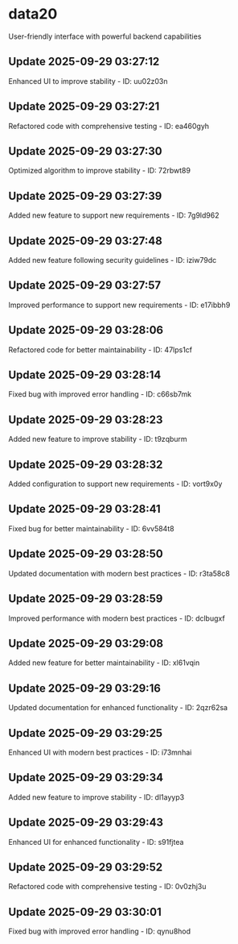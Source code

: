 # data20
User-friendly interface with powerful backend capabilities

## Update 2025-09-29 03:27:12
Enhanced UI to improve stability - ID: uu02z03n


## Update 2025-09-29 03:27:21
Refactored code with comprehensive testing - ID: ea460gyh


## Update 2025-09-29 03:27:30
Optimized algorithm to improve stability - ID: 72rbwt89


## Update 2025-09-29 03:27:39
Added new feature to support new requirements - ID: 7g9ld962


## Update 2025-09-29 03:27:48
Added new feature following security guidelines - ID: iziw79dc


## Update 2025-09-29 03:27:57
Improved performance to support new requirements - ID: e17ibbh9


## Update 2025-09-29 03:28:06
Refactored code for better maintainability - ID: 47lps1cf


## Update 2025-09-29 03:28:14
Fixed bug with improved error handling - ID: c66sb7mk


## Update 2025-09-29 03:28:23
Added new feature to improve stability - ID: t9zqburm


## Update 2025-09-29 03:28:32
Added configuration to support new requirements - ID: vort9x0y


## Update 2025-09-29 03:28:41
Fixed bug for better maintainability - ID: 6vv584t8


## Update 2025-09-29 03:28:50
Updated documentation with modern best practices - ID: r3ta58c8


## Update 2025-09-29 03:28:59
Improved performance with modern best practices - ID: dclbugxf


## Update 2025-09-29 03:29:08
Added new feature for better maintainability - ID: xl61vqin


## Update 2025-09-29 03:29:16
Updated documentation for enhanced functionality - ID: 2qzr62sa


## Update 2025-09-29 03:29:25
Enhanced UI with modern best practices - ID: i73mnhai


## Update 2025-09-29 03:29:34
Added new feature to improve stability - ID: dl1ayyp3


## Update 2025-09-29 03:29:43
Enhanced UI for enhanced functionality - ID: s91fjtea


## Update 2025-09-29 03:29:52
Refactored code with comprehensive testing - ID: 0v0zhj3u


## Update 2025-09-29 03:30:01
Fixed bug with improved error handling - ID: qynu8hod

